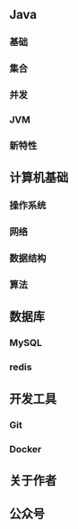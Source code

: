 ## Java

### 基础

### 集合

### 并发

### JVM

### 新特性

## 计算机基础

### 操作系统

### 网络

### 数据结构

### 算法

## 数据库

### MySQL

### redis

## 开发工具

### Git

### Docker

## 关于作者

## 公众号

